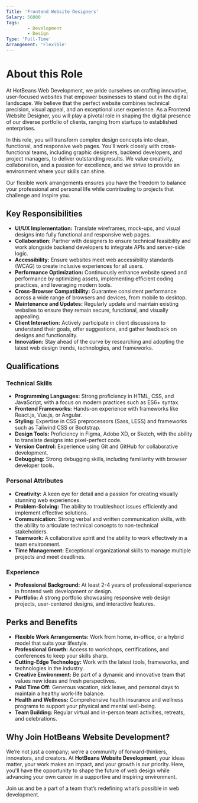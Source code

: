 ```yaml
---
Title: 'Frontend Website Designers'
Salary: 56000
Tags:
        - Development
        - Design
Type: 'Full-Time'
Arrangement: 'Flexible'
---
```


# About this Role

At HotBeans Web Development, we pride ourselves on crafting innovative, user-focused websites that empower businesses to stand out in the digital landscape. We believe that the perfect website combines technical precision, visual appeal, and an exceptional user experience. As a Frontend Website Designer, you will play a pivotal role in shaping the digital presence of our diverse portfolio of clients, ranging from startups to established enterprises.

In this role, you will transform complex design concepts into clean, functional, and responsive web pages. You'll work closely with cross-functional teams, including graphic designers, backend developers, and project managers, to deliver outstanding results. We value creativity, collaboration, and a passion for excellence, and we strive to provide an environment where your skills can shine.

Our flexible work arrangements ensures you have the freedom to balance your professional and personal life while contributing to projects that challenge and inspire you.

## Key Responsibilities

- **UI/UX Implementation:** Translate wireframes, mock-ups, and visual designs into fully functional and responsive web pages.
- **Collaboration:** Partner with designers to ensure technical feasibility and work alongside backend developers to integrate APIs and server-side logic.
- **Accessibility:** Ensure websites meet web accessibility standards (WCAG) to create inclusive experiences for all users.
- **Performance Optimization:** Continuously enhance website speed and performance by optimizing assets, implementing efficient coding practices, and leveraging modern tools.
- **Cross-Browser Compatibility:** Guarantee consistent performance across a wide range of browsers and devices, from mobile to desktop.
- **Maintenance and Updates:** Regularly update and maintain existing websites to ensure they remain secure, functional, and visually appealing.
- **Client Interaction:** Actively participate in client discussions to understand their goals, offer suggestions, and gather feedback on designs and functionality.
- **Innovation:** Stay ahead of the curve by researching and adopting the latest web design trends, technologies, and frameworks.

## Qualifications

### Technical Skills

- **Programming Languages:** Strong proficiency in HTML, CSS, and JavaScript, with a focus on modern practices such as ES6+ syntax.
- **Frontend Frameworks:** Hands-on experience with frameworks like React.js, Vue.js, or Angular.
- **Styling:** Expertise in CSS preprocessors (Sass, LESS) and frameworks such as Tailwind CSS or Bootstrap.
- **Design Tools:** Proficiency in Figma, Adobe XD, or Sketch, with the ability to translate designs into pixel-perfect code.
- **Version Control:** Experience using Git and GitHub for collaborative development.
- **Debugging:** Strong debugging skills, including familiarity with browser developer tools.

### Personal Attributes

- **Creativity:** A keen eye for detail and a passion for creating visually stunning web experiences.
- **Problem-Solving:** The ability to troubleshoot issues efficiently and implement effective solutions.
- **Communication:** Strong verbal and written communication skills, with the ability to articulate technical concepts to non-technical stakeholders.
- **Teamwork:** A collaborative spirit and the ability to work effectively in a team environment.
- **Time Management:** Exceptional organizational skills to manage multiple projects and meet deadlines.

### Experience

- **Professional Background:** At least 2-4 years of professional experience in frontend web development or design.
- **Portfolio:** A strong portfolio showcasing responsive web design projects, user-centered designs, and interactive features.

## Perks and Benefits

- **Flexible Work Arrangements:** Work from home, in-office, or a hybrid model that suits your lifestyle.
- **Professional Growth:** Access to workshops, certifications, and conferences to keep your skills sharp.
- **Cutting-Edge Technology:** Work with the latest tools, frameworks, and technologies in the industry.
- **Creative Environment:** Be part of a dynamic and innovative team that values new ideas and fresh perspectives.
- **Paid Time Off:** Generous vacation, sick leave, and personal days to maintain a healthy work-life balance.
- **Health and Wellness:** Comprehensive health insurance and wellness programs to support your physical and mental well-being.
- **Team Building:** Regular virtual and in-person team activities, retreats, and celebrations.

## Why Join HotBeans Website Development?

We’re not just a company; we’re a community of forward-thinkers, innovators, and creators. At **HotBeans Website Development**, your ideas matter, your work makes an impact, and your growth is our priority. Here, you'll have the opportunity to shape the future of web design while advancing your own career in a supportive and inspiring environment.

Join us and be a part of a team that’s redefining what’s possible in web development.
